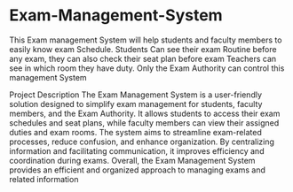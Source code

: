 # Exam-Management-System
This Exam management System will help students and faculty members to easily know exam Schedule. Students Can see their exam Routine before any exam, they can also check their seat plan before exam Teachers can see in which room they have duty. Only the Exam Authority can control this management System

Project Description
The Exam Management System is a user-friendly solution designed to simplify exam management for students, faculty members, and the Exam Authority.
It allows students to access their exam schedules and seat plans, while faculty members can view their assigned duties and exam rooms. The system aims to streamline exam-related processes, reduce confusion, and enhance organization. By centralizing information and facilitating communication, it improves efficiency and coordination during exams. Overall, the Exam Management System provides an efficient and organized approach to managing exams and related information

